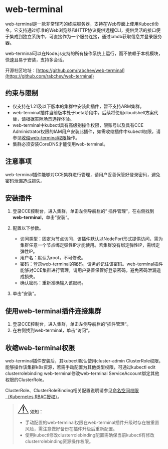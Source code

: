 # web-terminal<a name="cce_10_0134"></a>

web-terminal是一款非常轻巧的终端服务器，支持在Web界面上使用Kubectl命令。它支持通过标准的Web浏览器和HTTP协议提供远程CLI，提供灵活的接口便于集成到独立系统中，可直接作为一个服务连接，通过cmdb获取信息并登录服务器。

web-terminal可以在Node.js支持的所有操作系统上运行，而不依赖于本机模块，快速且易于安装，支持多会话。

开源社区地址：[https://github.com/rabchev/web-terminal](https://github.com/rabchev/web-terminal)

## 约束与限制<a name="section628693291119"></a>

-   仅支持在1.21及以下版本的集群中安装此插件，暂不支持ARM集群。
-   web-terminal插件当前版本处于beta阶段中，后续将使用cloudshell方案代替，请根据实际场景选择体验。
-   web-terminal中kubectl具有高级别操作权限，限账号以及具有CCE Administrator权限的IAM用户安装此插件，如需收缩插件中kubectl权限，请参见[收缩web-terminal权限](#section62000142412)操作。
-   集群必须安装CoreDNS才能使用web-terminal。

## 注意事项<a name="section1357919311966"></a>

web-terminal插件能够对CCE集群进行管理，请用户妥善保管好登录密码，避免密码泄漏造成损失。

## 安装插件<a name="section41861311141210"></a>

1.  登录CCE控制台，进入集群，单击左侧导航栏的“ 插件管理“，在右侧找到**web-terminal**，单击“安装“。
2.  配置以下参数。
    -   访问类型：固定为节点访问，该插件默认以NodePort形式提供访问，需为集群任意一个节点绑定弹性IP才能使用。若集群没有绑定弹性IP，需绑定弹性IP。
    -   用户名：默认为root，不可修改。
    -   密码：登录web-terminal的密码，请务必记住该密码。web-terminal插件能够对CCE集群进行管理，请用户妥善保管好登录密码，避免密码泄漏造成损失。
    -   确认密码：重新准确输入该密码。

3.  单击“安装“。

## 使用web-terminal插件连接集群<a name="section115151890220"></a>

1.  登录CCE控制台，进入集群，单击左侧导航栏的“插件管理“。
2.  在右侧找到web-terminal，单击“访问“。

## 收缩web-terminal权限<a name="section62000142412"></a>

web-terminal插件安装后，其kubectl默认使用cluster-admin ClusterRole权限，能够操作该集群k8s资源，若需手动配置为其他类型权限，可通过kubectl edit clusterrolebinding web-terminal修改web-terminal ServiceAccount绑定其他权限的ClusterRole。

ClusterRole、ClusterRoleBinding相关配置说明请参见[命名空间权限（Kubernetes RBAC授权）](命名空间权限（Kubernetes-RBAC授权）.md)。

>![](public_sys-resources/icon-notice.gif) **须知：** 
>-   手动配置的web-terminal权限在web-terminal插件升级时存在被重置风险，需注意做好备份在插件升级后重新配置。
>-   使用kubectl修改clusterrolebinding配置需确保当前kubectl有修改clusterrolebinding资源操作权限。

